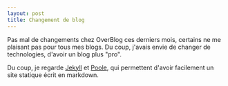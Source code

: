 ```yaml
---
layout: post
title: Changement de blog
---
```


Pas mal de changements chez OverBlog ces derniers mois, certains ne me plaisant pas pour tous mes blogs. Du coup, j'avais envie de changer de technologies, d'avoir un blog plus "pro".

Du coup, je regarde [Jekyll](http://jekyllrb.com/) et [Poole](https://github.com/poole/poole), qui permettent d'avoir facilement un site statique écrit en markdown.

